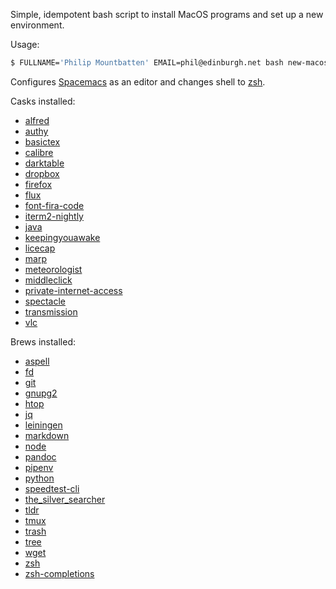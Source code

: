 Simple, idempotent bash script to install MacOS programs and set up a new environment.

Usage:

```bash
$ FULLNAME='Philip Mountbatten' EMAIL=phil@edinburgh.net bash new-macos.sh
```

Configures [Spacemacs](http://spacemacs.org/) as an editor and changes shell to [zsh](https://www.zsh.org/).

Casks installed:

- [alfred](https://www.alfredapp.com/)
- [authy](https://authy.com)
- [basictex](https://www.tug.org/mactex/morepackages.html)
- [calibre](https://calibre-ebook.com/)
- [darktable](http://www.darktable.org)
- [dropbox](https://dropbox.com)
- [firefox](https://www.mozilla.org/en-US/firefox/)
- [flux](https://justgetflux.com/)
- [font-fira-code](https://github.com/tonsky/FiraCode)
- [iterm2-nightly](http://iterm2.com/)
- [java](https://java.com/en/download/)
- [keepingyouawake](https://github.com/newmarcel/KeepingYouAwake)
- [licecap](http://www.cockos.com/licecap/)
- [marp](https://yhatt.github.io/marp/)
- [meteorologist](http://heat-meteo.sourceforge.net/)
- [middleclick](http://rouge41.com/labs/)
- [private-internet-access](https://www.privateinternetaccess.com)
- [spectacle](https://www.spectacleapp.com/)
- [transmission](https://transmissionbt.com)
- [vlc](https://www.videolan.org/vlc/index.html)

Brews installed:

- [aspell](http://aspell.net/)
- [fd](https://github.com/sharkdp/fd)
- [git](https://git-scm.com/)
- [gnupg2](https://www.gnupg.org/)
- [htop](http://hisham.hm/htop/)
- [jq](https://stedolan.github.io/jq/)
- [leiningen](http://leiningen.org/)
- [markdown](http://daringfireball.net/projects/markdown/)
- [node](https://nodejs.org/en/)
- [pandoc](http://pandoc.org/)
- [pipenv](https://docs.pipenv.org/)
- [python](https://www.python.org)
- [speedtest-cli](https://github.com/sivel/speedtest-cli)
- [the_silver_searcher](https://github.com/ggreer/the_silver_searcher/)
- [tldr](http://tldr-pages.github.io/)
- [tmux](https://github.com/tmux/tmux/wiki)
- [trash](http://hasseg.org/trash/)
- [tree](http://mama.indstate.edu/users/ice/tree/)
- [wget](https://www.gnu.org/software/wget/)
- [zsh](https://www.zsh.org/)
- [zsh-completions](https://www.zsh.org/)
